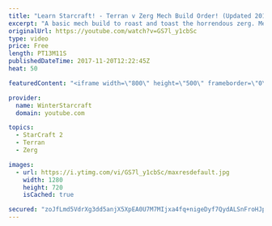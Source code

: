 ```yaml
---
title: "Learn Starcraft! - Terran v Zerg Mech Build Order! (Updated 2018)"
excerpt: "A basic mech build to roast and toast the horrendous zerg. Meant for lower level players looking for some direction! -- Watch live at https://www.twitch.tv/wintergaming"
originalUrl: https://youtube.com/watch?v=GS7l_y1cbSc
type: video
price: Free
length: PT13M11S
publishedDateTime: 2017-11-20T12:22:45Z
heat: 50

featuredContent: "<iframe width=\"800\" height=\"500\" frameborder=\"0\" src=\"https://www.youtube.com/embed/GS7l_y1cbSc\" allow=\"accelerometer; autoplay; encrypted-media; gyroscope; picture-in-picture\" allowfullscreen></iframe>"

provider:
  name: WinterStarcraft
  domain: youtube.com

topics:
  - StarCraft 2
  - Terran
  - Zerg

images:
  - url: https://i.ytimg.com/vi/GS7l_y1cbSc/maxresdefault.jpg
    width: 1280
    height: 720
    isCached: true

secured: "zoJfLmd5VdrXg3dd5anjX5XpEA0U7M7MIjxa4fq+nigeDyf7QydALSnFroHJpDKHTI4yoXMG6ub/gqle3ATncOPRT9jW3AlcJfmh+fX82XbT+/LZEJvSXxkPgNIc1la1M/mx0a3reharzTr5R901n8i6+t2uwrjG8bLx543HwRvIwrPvDsi2bs0RWTbfGoxjUKYVA0Ap0aMqWsuhQuNvWkr8QMf1WJFOplCk5zRWxHILMKlAbPDIEJir1IOIZnE/jX+QBNtr5t0cDDr3DGGDOvXpmOOZR5wfcqCClL9mR7nfkZUvRwBQwIJSOzYI/ESSxG2AB7IxHdWuIitgtiCwX4VcuYQ32okVzDatObpRad0gOIryuf3h/q49pFU8ph+JRLHTVBj+Li71g0MdwNjDso6wXh1914xoy+yRL1dXFXw=;r2wsB8tCjwJtJnX7lkUa3Q=="
---
```


